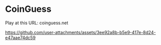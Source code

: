 # CoinGuess
Play at this URL: coinguess.net

https://github.com/user-attachments/assets/3ee92a8b-b5e9-417e-8d24-e47aae74dc59

